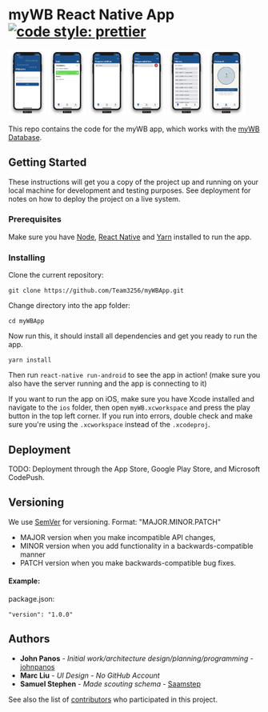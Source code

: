 # myWB React Native App [![code style: prettier](https://img.shields.io/badge/code_style-prettier-ff69b4.svg?style=flat-square)](https://github.com/prettier/prettier)

<img src="screenshots/ss1.png" width="15%"></img> <img src="screenshots/ss2.png" width="15%"></img> <img src="screenshots/ss3.png" width="15%"></img> <img src="screenshots/ss4.png" width="15%"></img> <img src="screenshots/ss5.png" width="15%"></img> <img src="screenshots/ss6.png" width="15%"></img> 


This repo contains the code for the myWB app, which works with the [myWB Database](https://github.com/Team3256/WB_Digital_Infrastructure).

## Getting Started

These instructions will get you a copy of the project up and running on your local machine for development and testing purposes. See deployment for notes on how to deploy the project on a live system.

### Prerequisites

Make sure you have [Node](https://nodejs.org/en/), [React Native](https://facebook.github.io/react-native/) and [Yarn](https://yarnpkg.com/en/) installed to run the app.

### Installing

Clone the current repository:

```
git clone https://github.com/Team3256/myWBApp.git
```

Change directory into the app folder:

```
cd myWBApp
```

Now run this, it should install all dependencies and get you ready to run the app.

```
yarn install
```

Then run ```react-native run-android``` to see the app in action! (make sure you also have the server running and the app is connecting to it)

If you want to run the app on iOS, make sure you have Xcode installed and navigate to the ```ios``` folder, then open ```myWB.xcworkspace``` and press the play button in the top left corner. If you run into errors, double check and make sure you're using the ```.xcworkspace``` instead of the ```.xcodeproj```.

## Deployment

TODO: Deployment through the App Store, Google Play Store, and Microsoft CodePush.

## Versioning

We use [SemVer](http://semver.org/) for versioning.
Format: "MAJOR.MINOR.PATCH"

* MAJOR version when you make incompatible API changes,
* MINOR version when you add functionality in a backwards-compatible manner
* PATCH version when you make backwards-compatible bug fixes.

#### Example:

package.json:

```
"version": "1.0.0"
```

## Authors

* **John Panos** - _Initial work/architecture design/planning/programming_ - [johnpanos](https://github.com/johnpanos)
* **Marc Liu** - _UI Design_ - _No GitHub Account_
* **Samuel Stephen** - _Made scouting schema_ - [Saamstep](https://github.com/Saamstep)

See also the list of [contributors](https://github.com/Team3256/WB_Digital_Infrastructure/contributors) who participated in this project.
